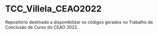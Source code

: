 # TCC_Villela_CEAO2022
Repositório destinado a disponibilizar os códigos gerados no Trabalho de Conclusão de Curso do CEAO 2022.

